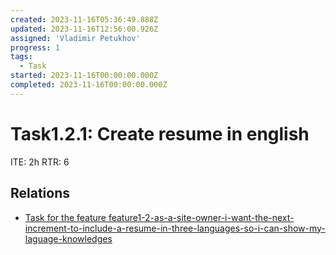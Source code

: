 ```yaml
---
created: 2023-11-16T05:36:49.888Z
updated: 2023-11-16T12:56:00.926Z
assigned: 'Vladimir Petukhov'
progress: 1
tags:
  - Task
started: 2023-11-16T00:00:00.000Z
completed: 2023-11-16T00:00:00.000Z
---
```


# Task1.2.1: Create resume in english

ITE: 2h
RTR: 6

## Relations

- [Task for the feature feature1-2-as-a-site-owner-i-want-the-next-increment-to-include-a-resume-in-three-languages-so-i-can-show-my-laguage-knowledges](feature1-2-as-a-site-owner-i-want-the-next-increment-to-include-a-resume-in-three-languages-so-i-can-show-my-laguage-knowledges.md)
